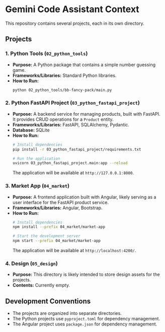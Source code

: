 # Gemini Code Assistant Context

This repository contains several projects, each in its own directory.

## Projects

### 1. Python Tools (`02_python_tools`)

*   **Purpose:** A Python package that contains a simple number guessing game.
*   **Frameworks/Libraries:** Standard Python libraries.
*   **How to Run:**
    ```bash
    python 02_python_tools/bb-fancy-pack/main.py
    ```

### 2. Python FastAPI Project (`03_python_fastapi_project`)

*   **Purpose:** A backend service for managing products, built with FastAPI. It provides CRUD operations for a `Product` entity.
*   **Frameworks/Libraries:** FastAPI, SQLAlchemy, Pydantic.
*   **Database:** SQLite
*   **How to Run:**
    ```bash
    # Install dependencies
    pip install -r 03_python_fastapi_project/requirements.txt 

    # Run the application
    uvicorn 03_python_fastapi_project.main:app --reload
    ```
    The application will be available at `http://127.0.0.1:8000`.

### 3. Market App (`04_market`)

*   **Purpose:** A frontend application built with Angular, likely serving as a user interface for the FastAPI product service.
*   **Frameworks/Libraries:** Angular, Bootstrap.
*   **How to Run:**
    ```bash
    # Install dependencies
    npm install --prefix 04_market/market-app

    # Start the development server
    npm start --prefix 04_market/market-app
    ```
    The application will be available at `http://localhost:4200/`.

### 4. Design (`05_design`)

*   **Purpose:** This directory is likely intended to store design assets for the projects.
*   **Contents:** Currently empty.

## Development Conventions

*   The projects are organized into separate directories.
*   The Python projects use `pyproject.toml` for dependency management.
*   The Angular project uses `package.json` for dependency management.

